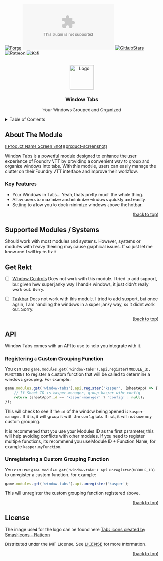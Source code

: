 <a name="readme-top"></a>

<!-- PROJECT SHIELDS -->
[![Forge][forge-installs]][forge-url]
[![Downloads][latest-download]][latest-download-url]
[![GithubStars][github-starts]][github-url]
[![Patreon][patreon]][patreon-url]
[![Kofi][ko-fi]][ko-fi-url]

<!-- PROJECT LOGO -->
<br />
<div align="center">
  <a href="https://github.com/mouse0270/window-tabs">
    <img src="images/logo.png" alt="Logo" width="80" height="80">
  </a>

  <h3 align="center">Window Tabs</h3>

  <p align="center">Your Windows Grouped and Organized</p>
</div>

<!-- TABLE OF CONTENTS -->
<details>
  <summary>Table of Contents</summary>
	<ol>
		<li><a href="#about-the-Module">About the Module</a></li>
		<li><a href="#supported-Modules--Systems">Supported Modules / Systems</a></li>
		<li><a href="#license">License</a></li>
		<li><a href="#acknowledgments">Acknowledgments</a></li>
	</ol>
</details>

<!-- ABOUT THE PROJECT -->
## About The Module
[![Product Name Screen Shot][product-screenshot]](https://example.com)

Window Tabs is a powerful module designed to enhance the user experience of Foundry VTT by providing a convenient way to group and organize windows into tabs. With this module, users can easily manage the clutter on their Foundry VTT interface and improve their workflow.

### Key Features
- Your Windows in Tabs... Yeah, thats pretty much the whole thing.
- Allow users to maximize and minimize windows quickly and easily.
- Setting to allow you to dock minimize windows above the hotbar.


<p align="right">(<a href="#readme-top">back to top</a>)</p>

<!-- SUPPORTED MODULES/SYSTEMS -->
## Supported Modules / Systems
Should work with most modules and systems. However, systems or modules with heavy theming may cause graphical issues. If so just let me know and I will try to fix it.

## Get Rekt
- [ ] [Window Controls](https://foundryvtt.com/packages/window-controls) Does not work with this module. I tried to add support, but given how super janky way I handle windows, it just didn't really work out. Sorry.
- [ ] [Taskbar](https://theripper93.com/module/foundry-taskbar) Does not work with this module. I tried to add support, but once again, I am handling the windows in a super janky way, so it didnt work out. Sorry.


<p align="right">(<a href="#readme-top">back to top</a>)</p>

<!-- API -->
## API 
Window Tabs comes with an API to use to help you integrate with it.

### Registering a Custom Grouping Function
You can use `game.modules.get('window-tabs').api.register(MODULE_ID, FUNCTION)` to register a custom function that will be called to determine a windows grouping. For example:
```js
game.modules.get('window-tabs').api.register('kasper', (sheetApp) => {
    // If Sheet ID is kasper-manager, group kasper wiht config
    return (sheetApp?.id == 'kasper-manager' ? 'config' : null);
});
```
This will check to see if the `id` of the window being opened is `kasper-manager`. If it is, it will group it with the `config` tab. If not, it will not use any custom grouping.

It is recommened that you use your Modules ID as the first parameter, this will help avoiding conflicts with other modules. If you need to register multiple functions, its recommend you use Module ID + Function Name, for example `kasper.myFunction`.

### Unregistering a Custom Grouping Function
You can use `game.modules.get('window-tabs').api.unregister(MODULE_ID)` to unregister a custom function. For example:
```js
game.modules.get('window-tabs').api.unregister('kasper');
```
This will unregister the custom grouping function registered above.


<p align="right">(<a href="#readme-top">back to top</a>)</p>

<!-- LICENSE -->
## License
The image used for the logo can be found here <a href="https://www.flaticon.com/free-icon/tabs_3815466" title="tabs icons">Tabs icons created by Smashicons - Flaticon</a>

Distributed under the MIT License. See [LICENSE]([license-url]) for more information.

<p align="right">(<a href="#readme-top">back to top</a>)</p>

<!-- MARKDOWN LINKS & IMAGES -->
<!-- https://www.markdownguide.org/basic-syntax/#reference-style-links -->
[license-url]: https://github.com/mouse0270/window-tabs/blob/master/LICENSE

[forge-installs]: https://img.shields.io/badge/dynamic/json?&colorB=90A959&label=Forge%20Installs&query=package.installs&suffix=%25&style=for-the-badge&url=https://forge-vtt.com/api/bazaar/package/window-tabs
[forge-url]: https://forge-vtt.com/bazaar/package/window-tabs

[latest-download]: https://img.shields.io/github/downloads/mouse0270/window-tabs/latest/module.zip?color=5D4A66&label=DOWNLOADS&style=for-the-badge
[latest-download-url]: https://github.com/mouse0270/window-tabs/releases/latest

[github-starts]: https://img.shields.io/github/stars/mouse0270/window-tabs?logo=AddThis&logoColor=white&style=for-the-badge
[github-url]: https://github.com/mouse0270/window-tabs

[patreon]: https://img.shields.io/badge/-Patreon-FF424D?style=for-the-badge&logo=Patreon&logoColor=white
[patreon-url]: https://www.patreon.com/mouse0270

[ko-fi]: https://img.shields.io/badge/-ko%20fi-FF5E5B?style=for-the-badge&logo=Ko-fi&logoColor=white
[ko-fi-url]: https://ko-fi.com/mouse0270
